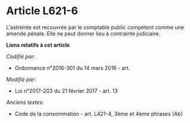 # Article L621-6

L'astreinte est recouvrée par le comptable public compétent comme une amende pénale. Elle ne peut donner lieu à contrainte
judiciaire.

**Liens relatifs à cet article**

_Codifié par_:

  - Ordonnance n°2016-301 du 14 mars 2016 - art.

_Modifié par_:

  - Loi n°2017-203 du 21 février 2017 - art. 13

_Anciens textes_:

  - Code de la consommation - art. L421-4, 3ème et 4ème phrases (Ab)
